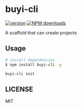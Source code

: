 # buyi-cli

[![version](https://img.shields.io/npm/v/buyi-cli.svg?style=flat)](https://npmjs.org/package/buyi-cli)
[![NPM downloads](http://img.shields.io/npm/dm/buyi-cli.svg?style=flat)](https://npmjs.org/package/buyi-cli)

A scaffold that can create projects

## Usage

```bash
# install dependencies
$ npm install buyi-cli -g
```

```bash
buyi-cli init
```

## LICENSE

MIT
